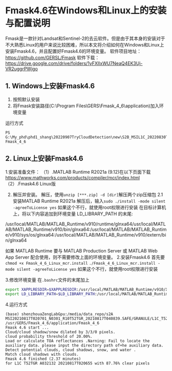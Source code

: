 # Fmask4.6在Windows和Linux上的安装与配置说明

Fmask是一款针对Landsat和Sentinel-2的去云软件。但是由于其本身的安装对于不大熟悉Linux的用户来说比较困难，所以本文将介绍如何在Windows和Linux上安装Fmask4.6，并且配置好Fmask4.6的环境变量。
软件项目地址：https://github.com/GERSL/Fmask
软件下载：https://drive.google.com/drive/folders/1yFXIlxWU7NeaQ4EK3Uj-VR2uggrPWjgo
## 1. Windows上安装Fmask4.6

1. 按照默认安装
2. 将Fmask安装路径(C:\Program Files\GERS\Fmask_4_6\application)加入环境变量

运行方式
```
PS G:\My_phd\phd1_shang\20220907TryCloudDetection\new\S2B_MSIL1C_20220830T021529_N0400_R003_T52TFS_20220830T040747.SAFE\GRANULE\L1C_T52TFS_A028629_20220830T022209> Fmask_4_6

```

## 2. Linux上安装Fmask4.6


1.安装准备文件：
（1）.MATLAB Runtime R2021a (9.12)在以下页面下载
https://www.mathworks.com/products/compiler/mcr/index.html
（2）.Fmask4.6 Linux版

2. 解压并安装。
解压，使用`unzip [***.zip] -d [dir]`解压两个zip压缩包
2.1 安装MATLAB Runtime R2021a
解压后，输入`sudo ./install -mode silent -agreeToLicense yes`
如果这个不行，就使用root权限进行安装
在目标计算机上，将以下内容追加到环境变量 LD_LIBRARY_PATH 的末尾:

/usr/local/MATLAB/MATLAB_Runtime/v910/runtime/glnxa64/usr/local/MATLAB/MATLAB_Runtime/v910/bin/glnxa64:/usr/local/MATLAB/MATLAB_Runtime/v910/sys/os/glnxa64:/usr/local/MATLAB/MATLAB_Runtime/v910/extern/bin/glnxa64

如果 MATLAB Runtime 要与 MATLAB Production Server 或 MATLAB Web App Server 配合使用，则不需要修改上面的环境变量。
2.安装Fmask4.6
首先要`chmod +x Fmask_4_6_Linux_mcr.install`
`./Fmask_4_6_Linux_mcr.install -mode silent -agreeToLicense yes`
如果这个不行，就使用root权限进行安装

3.修改环境变量
在`.bashrc`文件的末尾加上
```bash
export XAPPLRESDIR=$XAPPLRESDIR:/usr/local/MATLAB/MATLAB_Runtime/v910/X11/app-defaults
export LD_LIBRARY_PATH=$LD_LIBRARY_PATH:/usr/local/MATLAB/MATLAB_Runtime/v910/runtime/glnxa64:/usr/local/MATLAB/MATLAB_Runtime/v910/bin/glnxa64:/usr/local/MATLAB/MATLAB_Runtime/v910/sys/os/glnxa64:/usr/local/MATLAB/MATLAB_Runtime/v910/sys/opengl/lib/glnxa64```
```
4.运行方式
```
(base) shenzhouaZengLabGpu:/media/data_repo/s2A MSI20210817T020701_N0301_R10T52TGR_20210817T040839.SAFE/GRANULE/L1C_T52TGR_A032132_20210817T020655S /usr/GERS/Fmask_4_6/application/Fmask_4_6
Fmask 4.6 start ...
Cloud/cloud shadow/snow dilated by 3/3/0 pixels.
cloud probability threshold of 20.00%.
Load or calculate TOA reflectances .Narning: Fail to locate the auxiliary data. please input the directory path of+he auxiliary data.
Detect potential clouds, cloud shadows, snow, and water .
Match cloud shadows with clouds.
Fmask 4.6 finished (2.37 minutes)
for L1C T52TGR A032132 20210817T020655 with 87.76% clear pixels
```